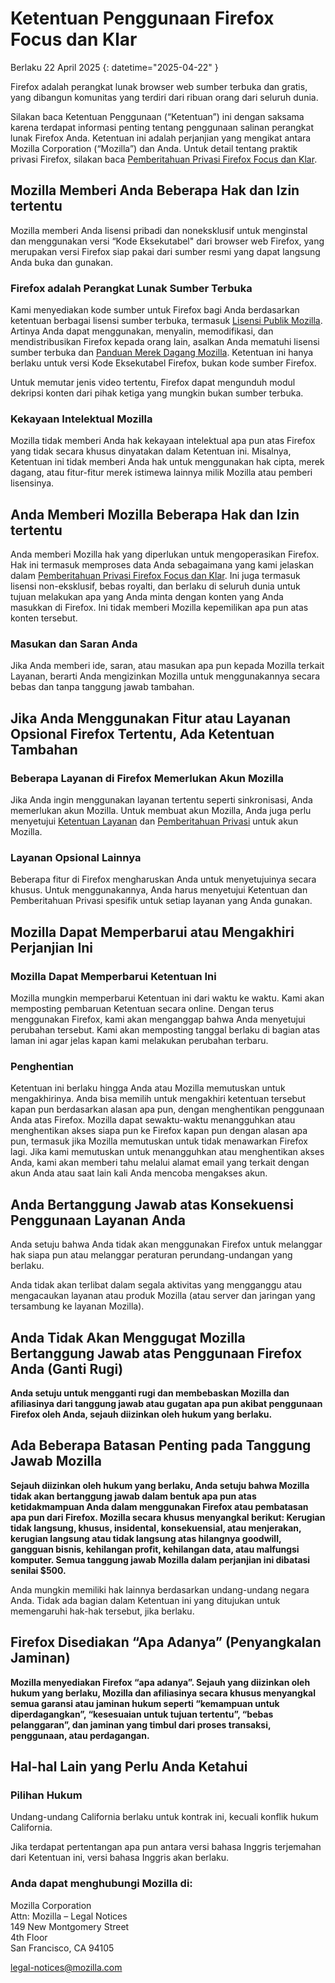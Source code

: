 # Ketentuan Penggunaan Firefox Focus dan Klar

Berlaku 22 April 2025
{: datetime="2025-04-22" }

Firefox adalah perangkat lunak browser web sumber terbuka dan gratis, yang dibangun komunitas yang terdiri dari ribuan orang dari seluruh dunia.

Silakan baca Ketentuan Penggunaan (“Ketentuan”) ini dengan saksama karena terdapat informasi penting tentang penggunaan salinan perangkat lunak Firefox Anda. Ketentuan ini adalah perjanjian yang mengikat antara Mozilla Corporation (“Mozilla”) dan Anda. Untuk detail tentang praktik privasi Firefox, silakan baca [Pemberitahuan Privasi Firefox Focus dan Klar](https://www.mozilla.org/privacy/firefox-focus/).

## Mozilla Memberi Anda Beberapa Hak dan Izin tertentu

Mozilla memberi Anda lisensi pribadi dan noneksklusif untuk menginstal dan menggunakan versi “Kode Eksekutabel" dari browser web Firefox, yang merupakan versi Firefox siap pakai dari sumber resmi yang dapat langsung Anda buka dan gunakan.

### Firefox adalah Perangkat Lunak Sumber Terbuka

Kami menyediakan kode sumber untuk Firefox bagi Anda berdasarkan ketentuan berbagai lisensi sumber terbuka, termasuk [Lisensi Publik Mozilla](https://www.mozilla.org/MPL/). Artinya Anda dapat menggunakan, menyalin, memodifikasi, dan mendistribusikan Firefox kepada orang lain, asalkan Anda mematuhi lisensi sumber terbuka dan [Panduan Merek Dagang Mozilla](https://www.mozilla.org/foundation/trademarks/policy/). Ketentuan ini hanya berlaku untuk versi Kode Eksekutabel Firefox, bukan kode sumber Firefox.

Untuk memutar jenis video tertentu, Firefox dapat mengunduh modul dekripsi konten dari pihak ketiga yang mungkin bukan sumber terbuka.

### Kekayaan Intelektual Mozilla

Mozilla tidak memberi Anda hak kekayaan intelektual apa pun atas Firefox yang tidak secara khusus dinyatakan dalam Ketentuan ini. Misalnya, Ketentuan ini tidak memberi Anda hak untuk menggunakan hak cipta, merek dagang, atau fitur-fitur merek istimewa lainnya milik Mozilla atau pemberi lisensinya.

## Anda Memberi Mozilla Beberapa Hak dan Izin tertentu

Anda memberi Mozilla hak yang diperlukan untuk mengoperasikan Firefox. Hak ini termasuk memproses data Anda sebagaimana yang kami jelaskan dalam [Pemberitahuan Privasi Firefox Focus dan Klar](https://www.mozilla.org/privacy/firefox-focus/). Ini juga termasuk lisensi non-eksklusif, bebas royalti, dan berlaku di seluruh dunia untuk tujuan melakukan apa yang Anda minta dengan konten yang Anda masukkan di Firefox. Ini tidak memberi Mozilla kepemilikan apa pun atas konten tersebut.

### Masukan dan Saran Anda

Jika Anda memberi ide, saran, atau masukan apa pun kepada Mozilla terkait Layanan, berarti Anda mengizinkan Mozilla untuk menggunakannya secara bebas dan tanpa tanggung jawab tambahan.

## Jika Anda Menggunakan Fitur atau Layanan Opsional Firefox Tertentu, Ada Ketentuan Tambahan

### Beberapa Layanan di Firefox Memerlukan Akun Mozilla

Jika Anda ingin menggunakan layanan tertentu seperti sinkronisasi, Anda memerlukan akun Mozilla. Untuk membuat akun Mozilla, Anda juga perlu menyetujui [Ketentuan Layanan](https://www.mozilla.org/about/legal/terms/services/) dan [Pemberitahuan Privasi](https://www.mozilla.org/privacy/mozilla-accounts/) untuk akun Mozilla.

### Layanan Opsional Lainnya

Beberapa fitur di Firefox mengharuskan Anda untuk menyetujuinya secara khusus. Untuk menggunakannya, Anda harus menyetujui Ketentuan dan Pemberitahuan Privasi spesifik untuk setiap layanan yang Anda gunakan.

## Mozilla Dapat Memperbarui atau Mengakhiri Perjanjian Ini

### Mozilla Dapat Memperbarui Ketentuan Ini

Mozilla mungkin memperbarui Ketentuan ini dari waktu ke waktu. Kami akan memposting pembaruan Ketentuan secara online. Dengan terus menggunakan Firefox, kami akan menganggap bahwa Anda menyetujui perubahan tersebut. Kami akan memposting tanggal berlaku di bagian atas laman ini agar jelas kapan kami melakukan perubahan terbaru.

### Penghentian

Ketentuan ini berlaku hingga Anda atau Mozilla memutuskan untuk mengakhirinya. Anda bisa memilih untuk mengakhiri ketentuan tersebut kapan pun berdasarkan alasan apa pun, dengan menghentikan penggunaan Anda atas Firefox. Mozilla dapat sewaktu-waktu menangguhkan atau menghentikan akses siapa pun ke Firefox kapan pun dengan alasan apa pun, termasuk jika Mozilla memutuskan untuk tidak menawarkan Firefox lagi. Jika kami memutuskan untuk menangguhkan atau menghentikan akses Anda, kami akan memberi tahu melalui alamat email yang terkait dengan akun Anda atau saat lain kali Anda mencoba mengakses akun.

## Anda Bertanggung Jawab atas Konsekuensi Penggunaan Layanan Anda

Anda setuju bahwa Anda tidak akan menggunakan Firefox untuk melanggar hak siapa pun atau melanggar peraturan perundang-undangan yang berlaku.

Anda tidak akan terlibat dalam segala aktivitas yang mengganggu atau mengacaukan layanan atau produk Mozilla (atau server dan jaringan yang tersambung ke layanan Mozilla).

## Anda Tidak Akan Menggugat Mozilla Bertanggung Jawab atas Penggunaan Firefox Anda (Ganti Rugi)

**Anda setuju untuk mengganti rugi dan membebaskan Mozilla dan afiliasinya dari tanggung jawab atau gugatan apa pun akibat penggunaan Firefox oleh Anda, sejauh diizinkan oleh hukum yang berlaku.**

## Ada Beberapa Batasan Penting pada Tanggung Jawab Mozilla

**Sejauh diizinkan oleh hukum yang berlaku, Anda setuju bahwa Mozilla tidak akan bertanggung jawab dalam bentuk apa pun atas ketidakmampuan Anda dalam menggunakan Firefox atau pembatasan apa pun dari Firefox. Mozilla secara khusus menyangkal berikut: Kerugian tidak langsung, khusus, insidental, konsekuensial, atau menjerakan, kerugian langsung atau tidak langsung atas hilangnya goodwill, gangguan bisnis, kehilangan profit, kehilangan data, atau malfungsi komputer. Semua tanggung jawab Mozilla dalam perjanjian ini dibatasi senilai $500.**

Anda mungkin memiliki hak lainnya berdasarkan undang-undang negara Anda. Tidak ada bagian dalam Ketentuan ini yang ditujukan untuk memengaruhi hak-hak tersebut, jika berlaku.

## Firefox Disediakan “Apa Adanya” (Penyangkalan Jaminan)

**Mozilla menyediakan Firefox “apa adanya”. Sejauh yang diizinkan oleh hukum yang berlaku, Mozilla dan afiliasinya secara khusus menyangkal semua garansi atau jaminan hukum seperti “kemampuan untuk diperdagangkan”, “kesesuaian untuk tujuan tertentu”, “bebas pelanggaran”, dan jaminan yang timbul dari proses transaksi, penggunaan, atau perdagangan.**

## Hal-hal Lain yang Perlu Anda Ketahui

### Pilihan Hukum

Undang-undang California berlaku untuk kontrak ini, kecuali konflik hukum California.

Jika terdapat pertentangan apa pun antara versi bahasa Inggris terjemahan dari Ketentuan ini, versi bahasa Inggris akan berlaku.

### Anda dapat menghubungi Mozilla di:

Mozilla Corporation <br>
Attn: Mozilla – Legal Notices <br>
149 New Montgomery Street <br>
4th Floor <br>
San Francisco, CA 94105

legal-notices@mozilla.com

